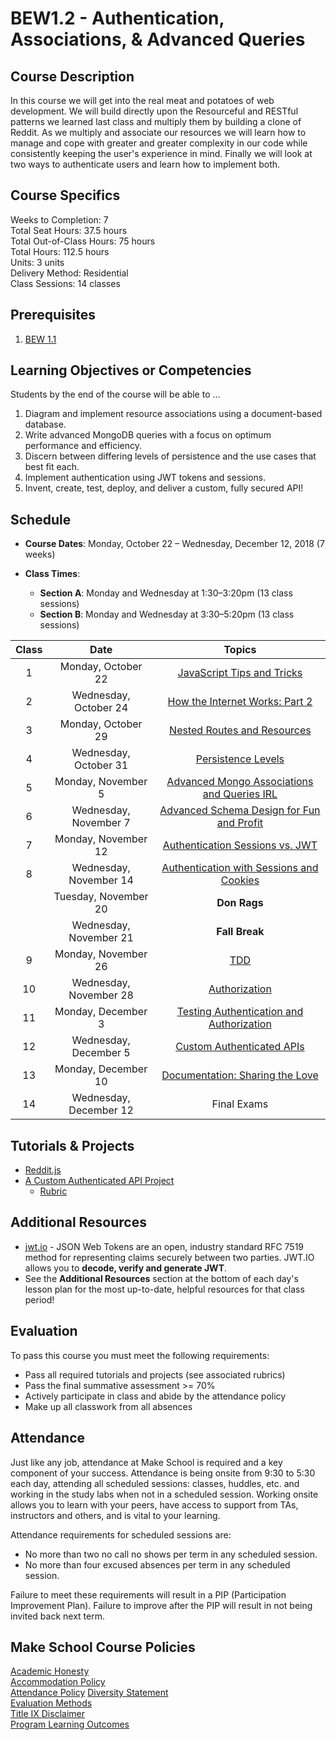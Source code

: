 # BEW1.2 - Authentication, Associations, & Advanced Queries

## Course Description

In this course we will get into the real meat and potatoes of web development. We will build directly upon the Resourceful and RESTful patterns we learned last class and multiply them by building a clone of Reddit. As we multiply and associate our resources we will learn how to manage and cope with greater and greater complexity in our code while consistently keeping the user's experience in mind. Finally we will look at two ways to authenticate users and learn how to implement both.

## Course Specifics

Weeks to Completion:  7 <br>
Total Seat Hours:  37.5 hours <br>
Total Out-of-Class Hours: 75 hours <br>
Total Hours: 112.5 hours <br>
Units:  3 units <br>
Delivery Method:  Residential <br>
Class Sessions:  14 classes

## Prerequisites

1. [BEW 1.1](http://make.sc/bew1-1)

## Learning Objectives or Competencies

Students by the end of the course will be able to ...

1. Diagram and implement resource associations using a document-based database.
1. Write advanced MongoDB queries with a focus on optimum performance and efficiency.
1. Discern between differing levels of persistence and the use cases that best fit each.
1. Implement authentication using JWT tokens and sessions.
1. Invent, create, test, deploy, and deliver a custom, fully secured API!

## Schedule

* **Course Dates**: Monday, October 22 – Wednesday, December 12, 2018 (7 weeks)

* **Class Times**:
  * **Section A**: Monday and Wednesday at 1:30–3:20pm (13 class sessions)
  * **Section B**: Monday and Wednesday at 3:30–5:20pm (13 class sessions)

| Class |          Date          |                 Topics                  |
|:-----:|:----------------------:|:---------------------------------------:|
|   1   |  Monday, October 22    | [JavaScript Tips and Tricks](01-JavaScript-Tricks/README.md) |
|   2   | Wednesday, October 24    | [How the Internet Works: Part 2](02-How-The-Internet-Works/README.md) |
|   3   |  Monday, October 29  | [Nested Routes and Resources](03-Nested-Routes-and-Resources/README.md) |
|   4   | Wednesday, October 31  | [Persistence Levels](04-Persistence-Levels/README.md) |
|   5   |  Monday, November 5 | [Advanced Mongo Associations and Queries IRL](05-Advanced-MongoDB-IRL/README.md) |
|   6   | Wednesday, November 7 | [Advanced Schema Design for Fun and Profit](06-Advanced-Schema-Design/README.md)|
|   7   |  Monday, November 12 | [Authentication Sessions vs. JWT](07-Authentication-Sessions-vs-JWT/README.md)|
|   8   | Wednesday, November 14 | [Authentication with Sessions and Cookies](https://github.com/Product-College-Courses/BEW-1.2-Authentication-and-Associations/tree/master/08-Authentication-with-Sessions-and-Cookies/README.md) |
|      |  Tuesday, November 20 | **Don Rags** |
|     | Wednesday, November 21 | **Fall Break** |
|  9   |  Monday, November 26    | [TDD](09-TDD/README.md) |
|  10   | Wednesday, November 28    | [Authorization](10-Authorization/README.md) |
|  11     |  Monday, December 3    | [Testing Authentication and Authorization](11-Testing-Authentication-and-Authorization/README.md) |
|  12   | Wednesday, December 5   | [Custom Authenticated APIs](12-Custom-Authenticated-APIs/README.md) |
|  13   | Monday, December 10   | [Documentation: Sharing the Love](13-Docsify/README.md) |
|  14   | Wednesday, December 12 | Final Exams |

## Tutorials & Projects

- [Reddit.js](https://www.makeschool.com/academy/track/reddit-clone-in-node-js)
- [A Custom Authenticated API Project](Projects/02-Custom-API-Project.md)
    - [Rubric](Projects/Rubrics/02-Custom-API-Project.md)

## Additional Resources

- [jwt.io](https://jwt.io) - JSON Web Tokens are an open, industry standard RFC 7519 method for representing claims securely between two parties. JWT.IO allows you to **decode, verify and generate JWT**.
- See the **Additional Resources** section at the bottom of each day's lesson plan for the most up-to-date, helpful resources for that class period!

## Evaluation

To pass this course you must meet the following requirements:

- Pass all required tutorials and projects (see associated rubrics)
- Pass the final summative assessment >= 70%
- Actively participate in class and abide by the attendance policy
- Make up all classwork from all absences

## Attendance
 Just like any job, attendance at Make School is required and a key component of your success. Attendance is being onsite from 9:30 to 5:30 each day, attending all scheduled sessions: classes, huddles, etc. and working in the study labs when not in a scheduled session. Working onsite allows you to learn with your peers, have access to support from TAs, instructors and others, and is vital to your learning.

Attendance requirements for scheduled sessions are:
- No more than two no call no shows per term in any scheduled session.
- No more than four excused absences per term in any scheduled session.

Failure to meet these requirements will result in a PIP (Participation Improvement Plan).  Failure to improve after the PIP will result in not being invited back next term.

## Make School Course Policies

[Academic Honesty](https://github.com/Product-College-Courses/Common-Syllabus-Sections/blob/master/Academic-Honesty-and-Plagiarism.md)<br>
[Accommodation Policy](https://github.com/Product-College-Courses/Common-Syllabus-Sections/blob/master/Accommodation-Policy.md)<br>
[Attendance Policy]()
[Diversity Statement](https://github.com/Product-College-Courses/Common-Syllabus-Sections/blob/master/Diversity-Statement.md)<br>
[Evaluation Methods](https://github.com/Product-College-Courses/Common-Syllabus-Sections/blob/master/Evaluation-Methods.md)
<br>
[Title IX Disclaimer](https://github.com/Product-College-Courses/Common-Syllabus-Sections/blob/master/Evaluations-Title-X-Disclaimer.md)<br>
[Program Learning Outcomes](https://github.com/Product-College-Courses/Common-Syllabus-Sections/blob/master/Program-Learning-Outcomes.md)

